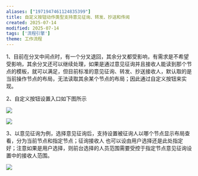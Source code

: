 ```yaml
---
aliases: ["1971947461124835399"]
title: 自定义按钮动作类型支持意见征询、转发、抄送和传阅
created: 2025-07-14
modified: 2025-07-14
tags: ['流程引擎']
theme: 工作流程
---
```


1、目前在分叉中间点时，有一个分叉退回，其余分叉都受影响，有需求是不希望受影响，其余分叉还可以继续处理，如果是通过意见征询并且接收人能读到那个节点的模板，就可以满足，但目前标准的意见征询、转发、抄送接收人，默认取的是当前操作节点的布局，无法读取其余某个节点的布局；因此通过自定义按钮来实现。

2、自定义按钮设置入口如下图所示

![](014a17b69dfa03e773ec479568b94b8f.jpg)

![](77552b2c3e0f90eab90731785c334d5c.jpg)

3、以意见征询为例，选择意见征询后，支持设置被征询人以哪个节点显示布局查看，分为当前节点和指定节点；征询接收人 也可以设由用户选择还是此处指定好；注意如果是用户选择，则前台选择的人员范围需要受控于指定节点意见征询设置中的接收人范围。

![](635dbeae23e255cc5e8151a28c00bf46.jpg)